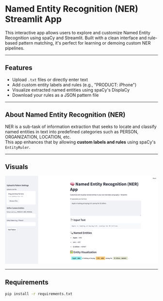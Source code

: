 # Named Entity Recognition (NER) Streamlit App

This interactive app allows users to explore and customize Named Entity Recognition using spaCy and Streamlit. Built with a clean interface and rule-based pattern matching, it's perfect for learning or demoing custom NER pipelines.

---

##  Features
- Upload `.txt` files or directly enter text
- Add custom entity labels and rules (e.g., "PRODUCT: iPhone")
- Visualize extracted named entities using spaCy's DisplaCy
- Download your rules as a JSON pattern file

---

## About Named Entity Recognition (NER)

NER is a sub-task of information extraction that seeks to locate and classify named entities in text into predefined categories such as PERSON, ORGANIZATION, LOCATION, etc.  
This app enhances that by allowing **custom labels and rules** using spaCy's `EntityRuler`.

---

## Visuals 
![NER App Interface](images/NER_App_Interface.png)

--- 

## Requirements

```bash
pip install -r requirements.txt
